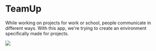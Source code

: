 # TeamUp
While working on projects for work or school, people communicate in different ways. With this app, we're trying to create an environment specifically made for projects.



![](screens/TasksGif.GIF)
